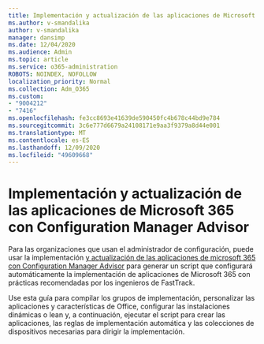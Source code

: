 ```yaml
---
title: Implementación y actualización de las aplicaciones de Microsoft 365 con Configuration Manager Advisor
ms.author: v-smandalika
author: v-smandalika
manager: dansimp
ms.date: 12/04/2020
ms.audience: Admin
ms.topic: article
ms.service: o365-administration
ROBOTS: NOINDEX, NOFOLLOW
localization_priority: Normal
ms.collection: Adm_O365
ms.custom:
- "9004212"
- "7416"
ms.openlocfilehash: fe3cc8693e41639de590450fc4b678c44bd9e784
ms.sourcegitcommit: 3c6e777d6679a24108171e9aa3f9379a8d44e001
ms.translationtype: MT
ms.contentlocale: es-ES
ms.lasthandoff: 12/09/2020
ms.locfileid: "49609668"
---
```

# <a name="deploy-and-update-microsoft-365-apps-with-configuration-manager-advisor"></a>Implementación y actualización de las aplicaciones de Microsoft 365 con Configuration Manager Advisor

Para las organizaciones que usan el administrador de configuración, puede usar la implementación [y actualización de las aplicaciones de microsoft 365 con Configuration Manager Advisor](https://admin.microsoft.com/adminportal/home#/oppinstall) para generar un script que configurará automáticamente la implementación de aplicaciones de Microsoft 365 con prácticas recomendadas por los ingenieros de FastTrack.

Use esta guía para compilar los grupos de implementación, personalizar las aplicaciones y características de Office, configurar las instalaciones dinámicas o lean y, a continuación, ejecutar el script para crear las aplicaciones, las reglas de implementación automática y las colecciones de dispositivos necesarias para dirigir la implementación.
